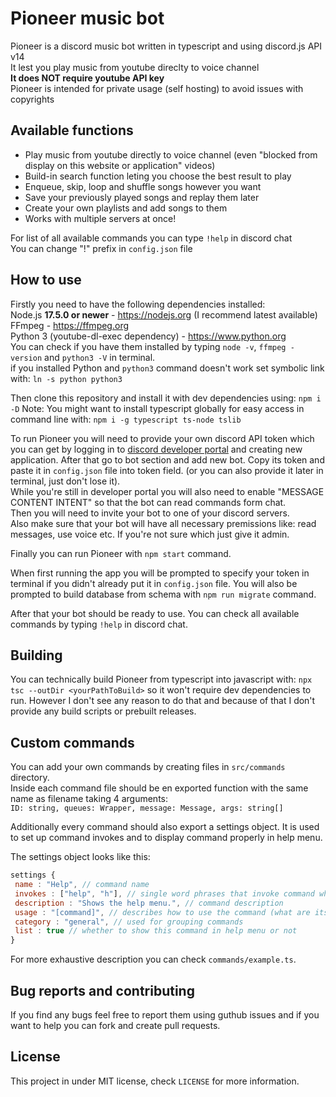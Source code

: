 # Pioneer music bot

Pioneer is a discord music bot written in typescript and using discord.js API v14  
It lest you play music from youtube direclty to voice channel  
**It does NOT require youtube API key**  
Pioneer is intended for private usage (self hosting) to avoid issues with copyrights

## Available functions

- Play music from youtube directly to voice channel (even "blocked from display on this website or application" videos)  
- Build-in search function leting you choose the best result to play  
- Enqueue, skip, loop and shuffle songs however you want  
- Save your previously played songs and replay them later
- Create your own playlists and add songs to them
- Works with multiple servers at once!

For list of all available commands you can type `!help` in discord chat  
You can change "!" prefix in `config.json` file

## How to use

Firstly you need to have the following dependencies installed:  
Node.js **17.5.0 or newer** - <https://nodejs.org> (I recommend latest available)  
FFmpeg - <https://ffmpeg.org>  
Python 3 (youtube-dl-exec dependency) - <https://www.python.org>  
You can check if you have them installed by typing `node -v`, `ffmpeg -version` and `python3 -V` in terminal.  
if you installed Python and `python3` command doesn't work set symbolic link with: `ln -s python python3`

Then clone this repository and install it with dev dependencies using: `npm i -D`
Note: You might want to install typescript globally for easy access in command line with: `npm i -g typescript ts-node tslib`

To run Pioneer you will need to provide your own discord API token which you can get by logging in to [discord developer portal](https://discord.com/developers) and creating new application.
After that go to bot section and add new bot. Copy its token and paste it in `config.json` file into token field. (or you can also provide it later in terminal, just don't lose it).  
While you're still in developer portal you will also need to enable "MESSAGE CONTENT INTENT" so that the bot can read commands form chat.  
Then you will need to invite your bot to one of your discord servers.  
Also make sure that your bot will have all necessary premissions like: read messages, use voice etc. If you're not sure which just give it admin.  

Finally you can run Pioneer with `npm start` command.

When first running the app you will be prompted to specify your token in terminal if you didn't already put it in `config.json` file.
You will also be prompted to build database from schema with `npm run migrate` command.

After that your bot should be ready to use. You can check all available commands by typing `!help` in discord chat.

## Building

You can technically build Pioneer from typescript into javascript with: `npx tsc --outDir <yourPathToBuild>` so it won't require dev dependencies to run.
However I don't see any reason to do that and because of that I don't provide any build scripts or prebuilt releases.

## Custom commands

You can add your own commands by creating files in `src/commands` directory.  
Inside each command file should be en exported function with the same name as filename taking 4 arguments:  
`ID: string, queues: Wrapper, message: Message, args: string[]`  

Additionally every command should also export a settings object. It is used to set up command invokes and to display command properly in help menu.

The settings object looks like this:

```js
settings {
 name : "Help", // command name
 invokes : ["help", "h"], // single word phrases that invoke command when used with prefix
 description : "Shows the help menu.", // command description
 usage : "[command]", // describes how to use the command (what are its arguments)
 category : "general", // used for grouping commands
 list : true // whether to show this command in help menu or not
}
```

For more exhaustive description you can check `commands/example.ts`.

## Bug reports and contributing

If you find any bugs feel free to report them using guthub issues and if you want to help you can fork and create pull requests.

## License

This project in under MIT license, check `LICENSE` for more information.
